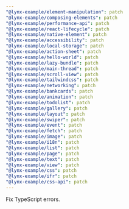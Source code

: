```yaml
---
"@lynx-example/element-manipulation": patch
"@lynx-example/composing-elements": patch
"@lynx-example/performance-api": patch
"@lynx-example/react-lifecycle": patch
"@lynx-example/native-element": patch
"@lynx-example/accessibility": patch
"@lynx-example/local-storage": patch
"@lynx-example/action-sheet": patch
"@lynx-example/hello-world": patch
"@lynx-example/lazy-bundle": patch
"@lynx-example/main-thread": patch
"@lynx-example/scroll-view": patch
"@lynx-example/tailwindcss": patch
"@lynx-example/networking": patch
"@lynx-example/bankcards": patch
"@lynx-example/animation": patch
"@lynx-example/todolist": patch
"@lynx-example/gallery": patch
"@lynx-example/layout": patch
"@lynx-example/swiper": patch
"@lynx-example/event": patch
"@lynx-example/fetch": patch
"@lynx-example/image": patch
"@lynx-example/i18n": patch
"@lynx-example/list": patch
"@lynx-example/page": patch
"@lynx-example/text": patch
"@lynx-example/view": patch
"@lynx-example/css": patch
"@lynx-example/ifr": patch
"@lynx-example/css-api": patch
---
```


Fix TypeScript errors.
